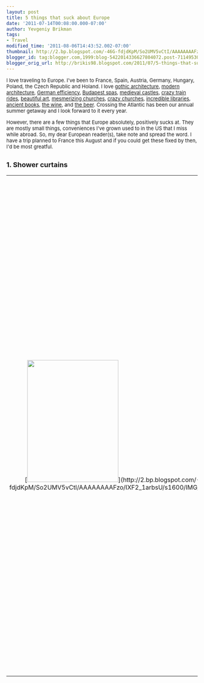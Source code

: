 ```yaml
---
layout: post
title: 5 things that suck about Europe
date: '2011-07-14T00:08:00.000-07:00'
author: Yevgeniy Brikman
tags:
- Travel
modified_time: '2011-08-06T14:43:52.002-07:00'
thumbnail: http://2.bp.blogspot.com/-46G-fdjdKpM/So2UMV5vCtI/AAAAAAAAFzo/IXF2_1arbsU/s72-c/IMG_4682.JPG
blogger_id: tag:blogger.com,1999:blog-5422014336627804072.post-7114953026266263051
blogger_orig_url: http://brikis98.blogspot.com/2011/07/5-things-that-suck-about-europe.html
---
```


<span style="font-size: small;">I love traveling to Europe. I've been to 
France, Spain, Austria, Germany, Hungary, Poland, the Czech Republic and 
Holand. I love [gothic 
architecture](https://picasaweb.google.com/brikis98/Munich#5214048698626993618), 
[modern 
architecture](https://picasaweb.google.com/brikis98/GermanyTrip09WalkingAroundBerlin#5372103611519866754), 
[German 
efficiency](https://picasaweb.google.com/brikis98/GermanyTrip09ReichstagJewishMuseumCheckpointCharlieGemaldegalerie#5372108808320672002), 
[Budapest 
spas](https://picasaweb.google.com/brikis98/Budapest#5493280498869470354), 
[medieval 
castles](https://picasaweb.google.com/brikis98/GermanyTrip09BurgEltzAndBurgRheinfels#5372115553185975858), 
[crazy train 
rides](https://picasaweb.google.com/brikis98/Budapest#5493280850723399970), 
[beautiful 
art](https://picasaweb.google.com/brikis98/GermanyTrip09ReichstagJewishMuseumCheckpointCharlieGemaldegalerie#5372110140335401810), 
[mesmerizing 
churches](https://picasaweb.google.com/brikis98/Krakow#5493621923400853458), 
[crazy 
churches](https://picasaweb.google.com/brikis98/KutnaHora#5214064675905340578), 
[incredible 
libraries](https://picasaweb.google.com/brikis98/PragueTheCastleQuarter#5214061635068493714), 
[ancient 
books](https://picasaweb.google.com/brikis98/GermanyTrip09BerlinerDomAndGermanyHistoryMuseum#5372108308249991346), 
[the 
wine](https://picasaweb.google.com/brikis98/GermanyTrip09BurgEltzAndBurgRheinfels#5372116156604419602), 
and [the 
beer](https://picasaweb.google.com/brikis98/MunichFoodDrink#5214051829658153026). 
Crossing the Atlantic has been our annual summer getaway and I look forward to 
it every year. 

<span style="font-size: small;">However, there are a few things that Europe 
absolutely, positively sucks at. They are mostly small things, conveniences 
I've grown used to in the US that I miss while abroad. So, my dear European 
reader(s), take note and spread the word. I have a trip planned to France this 
August and if you could get these fixed by then, I'd be most greatful. 

## <span style="font-size: large;">1. Shower curtains 
<span style="font-size: small;"> 
<table align="center" cellpadding="0" cellspacing="0" 
class="tr-caption-container" style="margin-left: auto; margin-right: auto; 
text-align: center;"><td style="text-align: center;">[<img border="0" 
height="320" 
src="http://2.bp.blogspot.com/-46G-fdjdKpM/So2UMV5vCtI/AAAAAAAAFzo/IXF2_1arbsU/s320/IMG_4682.JPG" 
width="240" 
/>](http://2.bp.blogspot.com/-46G-fdjdKpM/So2UMV5vCtI/AAAAAAAAFzo/IXF2_1arbsU/s1600/IMG_4682.JPG)<td 
class="tr-caption" style="text-align: center;">No shower curtain.<span 
style="font-size: small;">I'm not sure if it's just our bad luck, but the 
majority  of the apartments and hotels we've stayed at in Europe did not have  
shower curtains around the bath tub. We've run into this in several  places in 
Germany, Hungary and Poland. Do Europeans not shower? Or do they somehow 
magically manage to do it without getting the entire bathroom soaked? 

## <span style="font-size: large;">2. Bug nets 
<table align="center" cellpadding="0" cellspacing="12" 
class="tr-caption-container" style="margin-left: auto; margin-right: auto; 
text-align: center;"> <td style="text-align: center;">[<img border="0" 
height="320" 
src="http://2.bp.blogspot.com/-we91pRe0fwo/TDwN0PhncDI/AAAAAAAAIkc/zkl7piQdFdg/s320/IMG_8372.JPG" 
width="240" 
/>](http://2.bp.blogspot.com/-we91pRe0fwo/TDwN0PhncDI/AAAAAAAAIkc/zkl7piQdFdg/s1600/IMG_8372.JPG) 
<td style="text-align: center;">[<img border="0" height="320" 
src="http://1.bp.blogspot.com/-IXwRp_ihfmE/TDwN0lR0VxI/AAAAAAAAIkk/Krlyk9aVbKM/s320/IMG_8374.JPG" 
width="240" 
/>](http://1.bp.blogspot.com/-IXwRp_ihfmE/TDwN0lR0VxI/AAAAAAAAIkk/Krlyk9aVbKM/s1600/IMG_8374.JPG) 
 <td class="tr-caption" style="text-align: center;">Beautiful apartment... <td 
class="tr-caption" style="text-align: center;">But no bug nets on any of the 
windows  <span style="font-size: small;">All the apartments and hotels we've 
stayed at in Europe are fairly modern, except for one thing: they have yet to 
discover the bug net. Maybe all the smoking they do (see #5) keeps the bugs 
away, but every time I crack open a window, I have to worry about getting 
eaten alive by mosquitos. 
<span style="font-size: small;"> 

## <span style="font-size: large;">3. Water 
<div class="separator" style="clear: both; text-align: center;">[<img 
border="0" height="270" 
src="http://images.wikia.com/analytical/images/6/67/Waterbottle.jpg" 
width="320" 
/>](http://images.wikia.com/analytical/images/6/67/Waterbottle.jpg) 
<span style="font-size: large;"><span style="font-size: small;">Europeans love 
to drink, so long as it's not water. They serve up [incredible 
beer](https://picasaweb.google.com/brikis98/MunichFoodDrink#5214051885492727906) 
by the liter, but order water at a restaurant and you get a weird look. 
Moreover, it's never clear if the tap water is safe to drink, so no trip to 
Europe is complete without a daily stop at the convenience store for some 
bottled water. 

## <span style="font-size: large;">4. Customer service 

<div style="text-align: center;">[<img alt="Dilbert.com" border="0" 
height="123" 
src="http://dilbert.com/dyn/str_strip/000000000/00000000/0000000/000000/80000/9000/500/89597/89597.strip.gif" 
width="400" />](http://dilbert.com/strips/comic/2010-05-15/) 
<span style="font-size: small;">In the US, the customer is always right; in 
Europe, the customer is an obstacle to a quiet day. The combination of jobs 
from which you can't be fired (e.g. various government functionaries), the 
fact that the tip is usually included in the bill, and a general disdain for 
Americans, means that the customer service you get in Europe may not be quite 
as friendly, smiling, and helpful as you'd expect. And don't bother asking for 
a manager: they almost always side with the employee. 

<span style="font-size: large;">**5. Smoking** 

<div class="separator" style="clear: both; text-align: center;">[<img 
border="0" height="216" 
src="http://www.tobacco-news.net/wp-content/uploads/2011/01/deter-smoking.jpg" 
width="320" 
/>](http://www.tobacco-news.net/wp-content/uploads/2011/01/deter-smoking.jpg) 
<span style="font-size: small;">This is by far my biggest annoyance with 
Europe. For a part of the world that is generally very modern, progressive and 
environmentally and health conscious, they sure do love their cigarettes. 
Everyone smokes and they do it everywhere. You have to make a special effort 
to get a non-smoking room, non-smoking cabin, non-smoking rental car, and sit 
in the non-smoking part of the restaurant. And despite all that, my clothes 
still end up smelling like an ash tray after every trip.   ** ** 